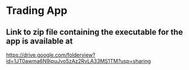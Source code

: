 # Trading App


## Link to zip file containing the executable for the app is available at
https://drive.google.com/folderview?id=1JT0awma6N9ipuJvo5zAz2RvLA33MS1TM?usp=sharing
